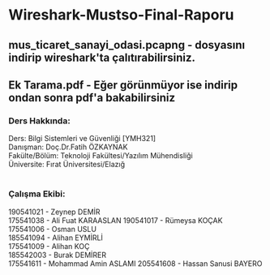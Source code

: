 # Wireshark-Mustso-Final-Raporu

## mus_ticaret_sanayi_odasi.pcapng - dosyasını indirip wireshark'ta çalıtırabilirsiniz.
## Ek Tarama.pdf - Eğer görünmüyor ise indirip ondan sonra pdf'a bakabilirsiniz

### Ders Hakkında:<br>
Ders: Bilgi Sistemleri ve Güvenliği [YMH321] <br>
Danışman: Doç.Dr.Fatih ÖZKAYNAK<br>
Fakülte/Bölüm: Teknoloji Fakültesi/Yazılım Mühendisliği<br>
Üniversite: Fırat Üniversitesi/Elazığ<br>
<br>
### Çalışma Ekibi:<br>
190541021 - Zeynep DEMİR     		
175541038  - Ali Fuat KARAASLAN
190541017 - Rümeysa KOÇAK     		
175541006 - Osman USLU      
185541094 - Alihan EYMİRLİ    	
175541009 - Alihan KOÇ     
185542003 - Burak DEMİRER    
175541611 - Mohammad Amin ASLAMI 
205541608 - Hassan Sanusi BAYERO 
